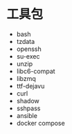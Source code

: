 # 工具包

* bash
* tzdata
* openssh
* su-exec
* unzip
* libc6-compat
* libzmq
* ttf-dejavu
* curl
* shadow
* sshpass
* ansible
* docker compose
